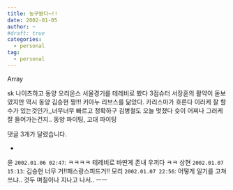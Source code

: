 ```yaml
---
title: 농구봤다~!!
date: 2002-01-05
author: ~
#draft: true
categories:
  - personal
tag:
  - personal
---
```




Array

sk 나이츠하고 동양 오리온스 서울경기를 테레비로 봤다
3점슈터 서장훈의 활약이 돋보였지만
역시 동양 김승현 짱!!!
키아누 리브스를 닮았다. 카리스마가 흐른다
이러케 잘 할 수가 있는것인가,,너무너무 빠르고 정확하구
김병철도 오늘 멋졌다
슛이 어찌나 그러케 잘 들어가는건지..
동양 파이팅, 고대 파이팅


 댓글  3개가 달렸습니다.

- 
 윤 `2002.01.06 02:47`: 
ㅋㅋㅋㅋ 테레비로 바딴게 존내 우끼다 ㅋㅋ
 상현 `2002.01.07 15:13`: 
김승현 너무 거!!패스랑스피드거!!
 모리 `2002.01.07 22:56`: 
어떻게 일기를 고쳐쓰냐.. 것두 며칠이나 지나고 나서.. ㅡㅡ




